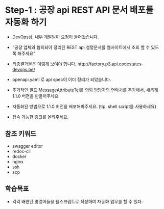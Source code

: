 # Step-1 : 공장 api REST API 문서 배포를 자동화 하기

- DevOps님, 내부 개발팀이 요청이 들어왔습니다.
- "공장 업체와 협의되어 정리된 REST api 설명문서를 웹사이트에서 조회 할 수 있도록 해주세요" 
- 최종결과물은 이렇게 보여야 합니다. http://factory.p3.api.codestates-devops.be/

- openapi.yaml 로 api spec이 이미 정리가 되었습니다. 
- 추가적인 필드 MessageAttributeTel를 의뢰 담당자의 연락처를 추가해서, 새롭게 1.1.0 버전을 만들어주세요   
- 자동화된 방법으로 1.1.0 버전을 배포해봐주세요. (tip. shell script를 사용하세요)
- 접속 가능한 링크를 올려주세요. 

## 참조 키워드
- swagger editor
- redoc-cli
- docker
- nginx
- ssh
- scp

## 학습목표
- 각각 배웠던 명렁어들을 쉘스크립트로 작성하여 자동화 업무를 할 수 있다.